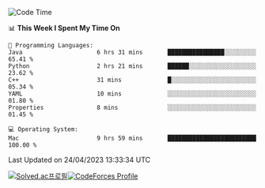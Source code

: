 
<!--START_SECTION:waka-->
![Code Time](http://img.shields.io/badge/Code%20Time-2%2C664%20hrs%2038%20mins-blue)

📊 **This Week I Spent My Time On** 

```text
💬 Programming Languages: 
Java                     6 hrs 31 mins       ████████████████░░░░░░░░░   65.41 % 
Python                   2 hrs 21 mins       ██████░░░░░░░░░░░░░░░░░░░   23.62 % 
C++                      31 mins             █░░░░░░░░░░░░░░░░░░░░░░░░   05.34 % 
YAML                     10 mins             ░░░░░░░░░░░░░░░░░░░░░░░░░   01.80 % 
Properties               8 mins              ░░░░░░░░░░░░░░░░░░░░░░░░░   01.45 % 

💻 Operating System: 
Mac                      9 hrs 59 mins       █████████████████████████   100.00 % 
```


 Last Updated on 24/04/2023 13:33:34 UTC
<!--END_SECTION:waka-->
[![Solved.ac프로필](http://mazassumnida.wtf/api/generate_badge?boj=hckim96)](https://solved.ac/hckim96)[![CodeForces Profile](https://cf.leed.at?id=hckim96)](https://codeforces.com/profile/hckim96)
